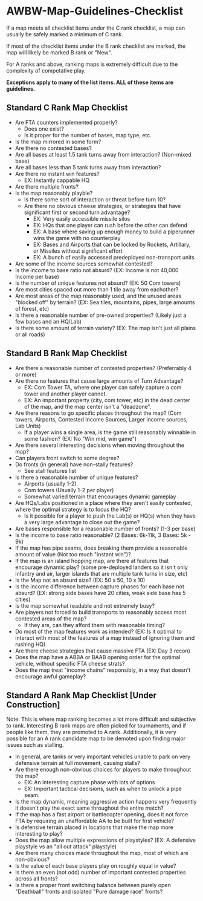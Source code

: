 # AWBW-Map-Guidelines-Checklist

If a map meets all checklist items under the C rank checklist, a map can usually be safely marked a minimum of C rank.

If most of the checklist items under the B rank checklist are marked, the map will likely be marked B rank or "New".

For A ranks and above, ranking maps is extremely difficult due to the complexity of competative play.

**Exceptions apply to many of the list items. ALL of these items are guidelines.**

## Standard C Rank Map Checklist
- Are FTA counters implemented properly?
  - Does one exist?
  - Is it proper for the number of bases, map type, etc.
- Is the map mirrored in some form?
- Are there no contested bases?
- Are all bases at least 1.5 tank turns away from interaction? (Non-mixed base)
- Are all bases less than 5 tank turns away from interaction?
- Are there no instant win features?
  - EX: Instantly cappable HQ
- Are there multiple fronts?
- Is the map reasonably playble?
  - Is there some sort of interaction or threat before turn 10?
  - Are there no obvious cheese strategies, or strategies that have significant first or second turn advantage?
    - EX: Very easily accessible missile silos
    - EX: HQs that one player can rush before the other can defend
    - EX: A base where saving up enough money to build a piperunner wins the game with no counterplay
    - EX: Bases and Airports that can be locked by Rockets, Artillary, or Missiles without significant effort
    - EX: A bunch of easily accessed predeployed non-transport units
- Are some of the income sources somewhat contested?
- Is the income to base ratio not absurd? (EX: Income is not 40,000 Income per base)
- Is the number of unique features not absurd? (EX: 50 Com towers)
- Are most cities spaced out more than 1 tile away from eachother?
- Are most areas of the map reasonably used, and the unused areas "blocked off" by terrain? (EX: Sea tiles, mountains, pipes, large amounts of forest, etc)
- Is there a reasonable number of pre-owned properties? (Likely just a few bases and an HQ/Lab)
- Is there some amount of terrain variety? (EX: The map isn't just all plains or all roads)

## Standard B Rank Map Checklist
- Are there a reasonable number of contested properties? (Preferrably 4 or more)
- Are there no features that cause large amounts of Turn Advantage?
  - EX: Com Tower TA, where one player can safely capture a com tower and another player cannot.
  - EX: An important property (city, com tower, etc) in the dead center of the map, and the map center isn't a "deadzone".
- Are there reasons to go specific places throughout the map? (Com towers, Airports, Contested Income Sources, Larger income sources, Lab Units)
    - If a player wins a single area, is the game still reasonably winnable in some fashion? (EX: No "Win mid, win game")
- Are there several interesting decisions when moving throughout the map?
- Can players front switch to some degree?
- Do fronts (in general) have non-stally features?
  - See stall features list
- Is there a reasonable number of unique features?
  - Airports (usually 1-2)
  - Com towers (Usually 1-2 per player)
  - Somewhat varied terrain that encourages dynamic gameplay
- Are HQs/Labs positioned in a place where they aren't easily contested, where the optimal strategy is to focus the HQ?
    - Is it possible for a player to push the Lab(s) or HQ(s) when they have a very large advantage to close out the game?
- Are bases responsible for a reasonable number of fronts? (1-3 per base)
- Is the income to base ratio reasonable? (2 Bases: 6k-11k, 3 Bases: 5k - 9k)
- If the map has pipe seams, does breaking them provide a reasonable amount of value (Not too much "instant win")?
- If the map is an island hopping map, are there at features that encourage dynamic play? (some pre-deployed landers so it isn't only infantry and air, larger islands that are multiple tank turns in size, etc)
- Is the Map not an absurd size? (EX: 50 x 50, 10 x 10)
- Is the income difference between capture phases for each base not absurd? (EX: strong side bases have 20 cities, weak side base has 5 cities)
- Is the map somewhat readable and not extremely busy?
- Are players not forced to build transports to reasonably access most contested areas of the map?
  - If they are, can they afford them with reasonable timing?
- Do most of the map features work as intended? (EX: Is it optimal to interact with most of the features of a map instead of ignoring them and rushing HQ)
- Are there cheese strategies that cause massive FTA (EX: Day 3 recon)
- Does the map have a ABBA or BAAB opening order for the optimal vehicle, without specific FTA cheese strats?
- Does the map treat "income chains" responsibly, in a way that doesn't encourage awful gameplay?

## Standard A Rank Map Checklist [Under Construction]
Note: This is where map ranking becomes a lot more difficult and subjective to rank. Interesting B rank maps are often picked for tournaments, and if people like them, they are promoted to A rank. Additionally, it is very possible for an A rank candidate map to be demoted upon finding major issues such as stalling.

- In general, are tanks or very important vehicles unable to park on very defensive terrain at full movement, causing stalls?
- Are there enough non-obvious choices for players to make throughout the map?
    - EX: An interesting capture phase with lots of options
    - EX: Important tactical decisions, such as when to unlock a pipe seam.
- Is the map dynamic, meaning aggressive action happens very frequently it doesn't play the exact same throughout the entire match?
- If the map has a fast airport or battlecopter opening, does it not force FTA by requiring an unaffordable AA to be built for first vehicle?
- Is defensive terrain placed in locations that make the map more interesting to play?
- Does the map allow multiple expressions of playstyles? (EX: A defensive playstyle vs an "all out attack" playstyle)
- Are there many choices made throughout the map, most of which are non-obvious?
- Is the value of each base players play on roughly equal in value?
- Is there an even (not odd) number of important contested properties across all fronts?
- Is there a proper front switching balance between purely open "Deathball" fronts and isolated "Pure damage race" fronts?
